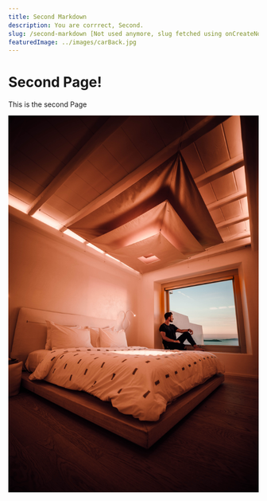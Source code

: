 ```yaml
---
title: Second Markdown
description: You are corrrect, Second.
slug: /second-markdown [Not used anymore, slug fetched using onCreateNode]
featuredImage: ../images/carBack.jpg
---
```


# Second Page!

This is the second Page

![Relaxing man in Markdown](../images/relaxing_man.jpg)
